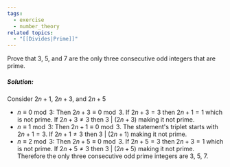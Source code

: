 ```yaml
---
tags:
  - exercise
  - number_theory
related topics:
  - "[[Divides|Prime]]"
---
```

Prove that $3$, $5$, and $7$ are the only three consecutive odd integers that are prime.
##### Solution:
Consider $2n+1$, $2n+3$, and $2n+5$
- $n \equiv 0\ \operatorname{mod}\ 3$:
	Then $2n + 3 \equiv 0\ \operatorname{mod}\ 3$. If $2n+3=3$ then $2n+1=1$ which is not prime. If $2n+3\neq3$ then $3\ | \ (2n+3)$ making it not prime.
- $n \equiv 1\ \operatorname{mod}\ 3$:
	Then $2n + 1 \equiv 0\ \operatorname{mod}\ 3$. The statement's triplet starts with $2n+1=3$. If $2n+1\neq 3$ then $3\ |\ (2n+1)$ making it not prime.
- $n \equiv 2\ \operatorname{mod}\ 3$:
	Then $2n + 5 \equiv 0\ \operatorname{mod}\ 3$. If $2n+5=3$ then $2n+3=1$ which is not prime. If $2n+5\neq 3$ then $3\ | \ (2n+5)$ making it not prime.
Therefore the only three consecutive odd prime integers are $3$, $5$, $7$.